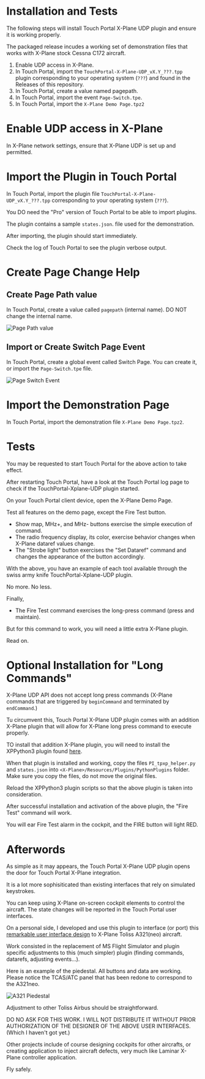 # Installation and Tests

The following steps will install Touch Portal X-Plane UDP plugin and ensure
it is working properly.

The packaged release incudes a working set of demonstration
files that works with X-Plane stock Cessna C172 aircraft.

1. Enable UDP access in X-Plane.
1. In Touch Portal, import the `TouchPortal-X-Plane-UDP_vX.Y_???.tpp` plugin corresponding to your operating system (`???`) and found in the Releases of this repository.
1. In Touch Portal, create a value named pagepath.
1. In Touch Portal, import the event `Page-Switch.tpe`.
1. In Touch Portal, import the `X-Plane Demo Page.tpz2`


# Enable UDP access in X-Plane

In X-Plane network settings, ensure that X-Plane UDP is set up and permitted.


# Import the Plugin in Touch Portal

In Touch Portal, import the plugin file `TouchPortal-X-Plane-UDP_vX.Y_???.tpp` corresponding to your operating system (`???`).

You DO need the "Pro" version of Touch Portal to be able to import plugins.


The plugin contains a sample `states.json`. file used for the demonstration.

After importing, the plugin should start immediately.

Check the log of Touch Portal to see the plugin verbose output.



# Create Page Change Help

## Create Page Path value

In Touch Portal, create a value called `pagepath` (internal name).
DO NOT change the internal name.

![Page Path value](https://github.com/devleaks/TouchPortal-X-Plane-UDP/blob/main/docs/page-path-value.png?raw=true)


## Import or Create Switch Page Event

In Touch Portal, create a global event called Switch Page.
You can create it, or import the `Page-Switch.tpe` file.

![Page Switch Event](https://github.com/devleaks/TouchPortal-X-Plane-UDP/blob/main/docs/page-switch-event.png?raw=true)


# Import the Demonstration Page

In Touch Portal, import the demonstration file `X-Plane Demo Page.tpz2`.


# Tests

You may be requested to start Touch Portal for the above action to take effect.

After restarting Touch Portal, have a look at the Touch Portal log page to check if the TouchPortal-Xplane-UDP plugin started.

On your Touch Portal client device, open the X-Plane Demo Page.

Test all features on the demo page, except the Fire Test button.

- Show map, MHz+, and MHz- buttons exercise the simple execution of command.
- The radio frequency display, its color, exercise behavior changes when X-Plane dataref values change.
- The "Strobe light" button exercises the "Set Dataref" command and changes the appearance of the button accordingly.

With the above, you have an example of each tool available through the swiss army knife TouchPortal-Xplane-UDP plugin.

No more. No less.


Finally,

- The Fire Test command exercises the long-press command (press and maintain).

But for this command to work, you will need a little extra X-Plane plugin.

Read on.



# Optional Installation for "Long Commands"

X-Plane UDP API does not accept long press commands (X-Plane commands that are
triggered by `beginCommand` and terminated by `endCommand`.)

Tu circumvent this, Touch Portal X-Plane UDP plugin comes with an addition
X-Plane plugin that will allow for X-Plane long press command to execute properly.

TO install that addition X-Plane plugin, you will need to install the XPPython3 plugin found
[here](https://xppython3.readthedocs.io/en/latest/).

When that plugin is installed and working,
copy the files `PI_tpxp_helper.py` and `states.json` into `<X-Plane>/Resources/Plugins/PythonPlugins` folder.
Make sure you copy the files, do not move the original files.

Reload the XPPython3 plugin scripts so that the above plugin is taken into consideration.

After successful installation and activation of the above plugin, the "Fire Test" command will work.

You will ear Fire Test alarm in the cockpit, and the FIRE button will light RED.



# Afterwords

As simple as it may appears, the Touch Portal X-Plane UDP plugin
opens the door for Touch Portal X-Plane integration.

It is a lot more sophisiticated than existing interfaces
that rely on simulated keystrokes.

You can keep using X-Plane on-screen cockpit elements to control the aircraft.
The state changes will be reported in the Touch Portal user interfaces.

On a personal side, I developed and use this plugin to interface (or port) this
[remarkable user interface design](https://flightsim.to/file/40431/touch-portal-pages-for-flybywire-a32nx)
to X-Plane Toliss A321(neo) aircraft.

Work consisted in the replacement of MS Flight Simulator and plugin specific adjustments
to this (much simpler) plugin (finding commands, datarefs, adjusting events...).

Here is an example of the piedestal. All buttons and data are working.
Please notice the TCAS/ATC panel that has been redone to correspond to the A321neo.

![A321 Piedestal](https://github.com/devleaks/TouchPortal-X-Plane-UDP/blob/main/docs/a321-piedestal.png?raw=true)

Adjustment to other Toliss Airbus should be straightforward.

DO NO ASK FOR THIS WORK.
I WILL NOT DISTRIBUTE IT WITHOUT PRIOR AUTHORIZATION
OF THE DESIGNER OF THE ABOVE USER INTERFACES.
(Which I haven't got yet.)

Other projects include of course designing cockpits for other aircrafts,
or creating application to inject aircraft defects,
very much like Laminar X-Plane controller application.

Fly safely.